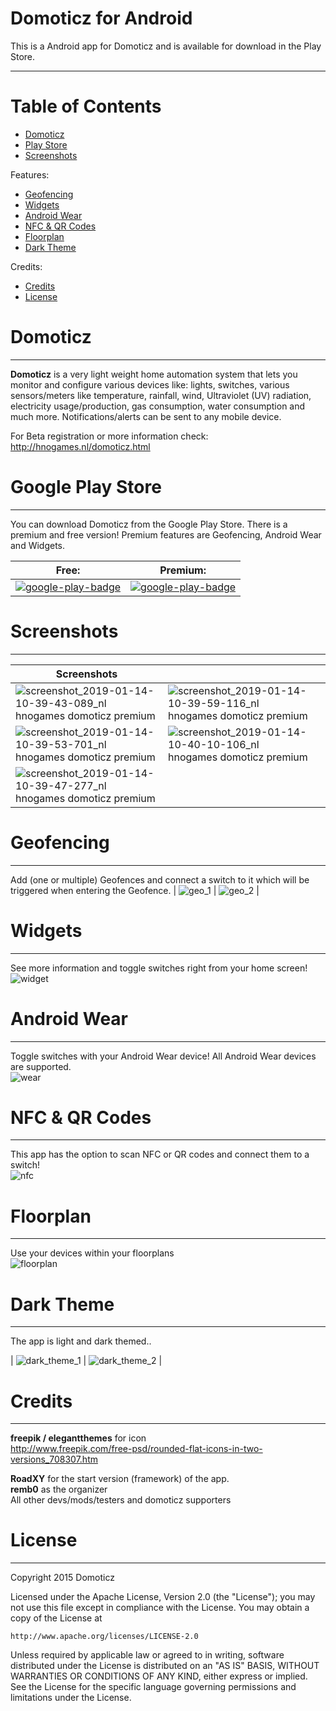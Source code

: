 # Domoticz for Android
This is a Android app for Domoticz and is available for download in the Play Store.


-----

# Table of Contents
- [Domoticz](#domoticz)
- [Play Store](#google-play-store)
- [Screenshots](#screenshots)

Features:
- [Geofencing](#geofencing)
- [Widgets](#widgets)
- [Android Wear](#android-wear)
- [NFC & QR Codes](#nfc--qr-codes)
- [Floorplan](#floorplan)
- [Dark Theme](#dark-theme)

Credits:
- [Credits](#credits)
- [License](#license)



# Domoticz
-----
**Domoticz** is a very light weight home automation system that lets you monitor and configure various devices like: lights, switches, various sensors/meters like temperature, rainfall, wind, Ultraviolet (UV) radiation, electricity usage/production, gas consumption, water consumption and much more. Notifications/alerts can be sent to any mobile device.

For Beta registration or more information check:  
http://hnogames.nl/domoticz.html


# Google Play Store
-----
You can download Domoticz from the Google Play Store. There is a premium and free version! Premium features are Geofencing, Android Wear and Widgets.  

| **Free:**  | **Premium:**   |
| ------------- | ------------- |
| [![google-play-badge](https://cloud.githubusercontent.com/assets/14561640/22199304/96017fa6-e15a-11e6-99bd-6fd3412eac8e.png)](https://play.google.com/store/apps/details?id=nl.hnogames.domoticz)  | [![google-play-badge](https://cloud.githubusercontent.com/assets/14561640/22199304/96017fa6-e15a-11e6-99bd-6fd3412eac8e.png)](https://play.google.com/store/apps/details?id=nl.hnogames.domoticz.premium)  |


# Screenshots
-----

| Screenshots |  |  |
| ------------- | ------------- | ------------- |
|  ![screenshot_2019-01-14-10-39-43-089_nl hnogames domoticz premium](https://user-images.githubusercontent.com/14561640/51106118-28c0fb00-17eb-11e9-9930-8ed8537b37f3.png) | ![screenshot_2019-01-14-10-39-59-116_nl hnogames domoticz premium](https://user-images.githubusercontent.com/14561640/51106119-28c0fb00-17eb-11e9-8e79-6db1c2303422.png)  |
|  ![screenshot_2019-01-14-10-39-53-701_nl hnogames domoticz premium](https://user-images.githubusercontent.com/14561640/51106120-28c0fb00-17eb-11e9-98e1-1beb7b0198ea.png) |  ![screenshot_2019-01-14-10-40-10-106_nl hnogames domoticz premium](https://user-images.githubusercontent.com/14561640/51106121-28c0fb00-17eb-11e9-8025-7c52fc9281b0.png) | 
![screenshot_2019-01-14-10-39-47-277_nl hnogames domoticz premium](https://user-images.githubusercontent.com/14561640/51106124-29599180-17eb-11e9-8fc0-1b967569ab0d.png)  |


# Geofencing
-----
Add (one or multiple) Geofences and connect a switch to it which will be triggered when entering the Geofence.
|  ![geo_1](https://user-images.githubusercontent.com/14561640/51105938-b223fd80-17ea-11e9-8026-fa7148ab35ef.png)  |  ![geo_2](https://user-images.githubusercontent.com/14561640/51105944-b6501b00-17ea-11e9-826b-29b7295c6758.png)  |


# Widgets
-----
See more information and toggle switches right from your home screen!  
![widget](https://user-images.githubusercontent.com/14561640/51105992-d7b10700-17ea-11e9-9c6f-c361ca3aec7f.png)


# Android Wear
-----
Toggle switches with your Android Wear device!
All Android Wear devices are supported.  
![wear](https://cloud.githubusercontent.com/assets/14561640/11994714/ae6705ba-aa43-11e5-8e0c-5586607cdc6d.png)


# NFC & QR Codes
-----
This app has the option to scan NFC or QR codes and connect them to a switch!  
![nfc](https://user-images.githubusercontent.com/14561640/51105729-16928d00-17ea-11e9-9e85-97386717abdd.png)


# Floorplan
-----
Use your devices within your floorplans  
![floorplan](https://user-images.githubusercontent.com/14561640/51106016-e3043280-17ea-11e9-806a-0443e7b3ab95.png)


# Dark Theme
-----
The app is light and dark themed..  

|  ![dark_theme_1](https://user-images.githubusercontent.com/14561640/51105649-e0eda400-17e9-11e9-80f6-f69e93022e73.png)  |   ![dark_theme_2](https://user-images.githubusercontent.com/14561640/51105651-e0eda400-17e9-11e9-84d9-be83fa89a09c.png)  |


# Credits
-----
**freepik / elegantthemes** for icon  
http://www.freepik.com/free-psd/rounded-flat-icons-in-two-versions_708307.htm

**RoadXY** for the start version (framework) of the app.  
**remb0** as the organizer   
All other devs/mods/testers and domoticz supporters


# License
-----
Copyright 2015 Domoticz

Licensed under the Apache License, Version 2.0 (the "License");
you may not use this file except in compliance with the License.
You may obtain a copy of the License at

    http://www.apache.org/licenses/LICENSE-2.0

Unless required by applicable law or agreed to in writing, software
distributed under the License is distributed on an "AS IS" BASIS,
WITHOUT WARRANTIES OR CONDITIONS OF ANY KIND, either express or implied.
See the License for the specific language governing permissions and
limitations under the License.
